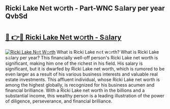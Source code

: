 ## Ricki Lake N𝚎t w𝚘rth - Part-WNC S𝚊lary per year QvbSd

# <h2><a href="http://gc0eaf.nevu.top/?p=Ricki+Lake">🔗 👉🔴 Ricki Lake N𝚎t w𝚘rth - S𝚊lary</a></h2>

[![Ricki Lake N𝚎t W𝚘rth](https://i.imgur.com/Oavwk0R.jpeg)](http://gc0eaf.nevu.top/?p=Ricki+Lake)
What is Ricki Lake n𝚎t w𝚘rth? What is Ricki Lake s𝚊lary per year?
This financially well-off person's Ricki Lake net worth is significant, making him one of the richest in his field. His salary is significant, but it is dwarfed by Ricki Lake net worth, which is rumored to be even larger as a result of his various business interests and valuable real estate investments. This affluent individual, whose Ricki Lake net worth is among the highest globally, is recognized for his business acumen and financial brilliance. With a Ricki Lake net worth in the billions and a substantial income, this wealthy person is a leading illustration of the power of diligence, perseverance, and financial brilliance.
